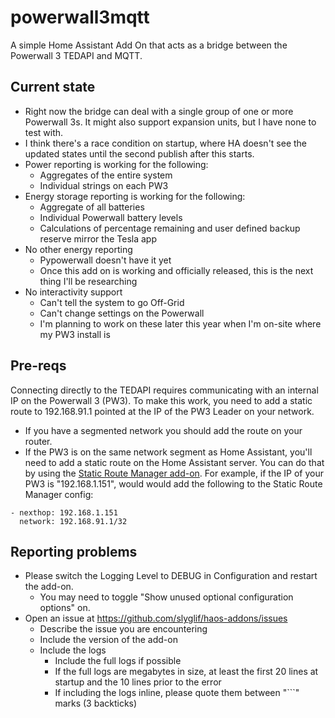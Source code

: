 # powerwall3mqtt
A simple Home Assistant Add On that acts as a bridge between the Powerwall 3 TEDAPI and MQTT.

## Current state
- Right now the bridge can deal with a single group of one or more Powerwall 3s.  It might also support expansion units, but I have none to test with.
- I think there's a race condition on startup, where HA doesn't see the updated states until the second publish after this starts.
- Power reporting is working for the following:
	- Aggregates of the entire system
	- Individual strings on each PW3
- Energy storage reporting is working for the following:
	- Aggregate of all batteries
	- Individual Powerwall battery levels
	- Calculations of percentage remaining and user defined backup reserve mirror the Tesla app
- No other energy reporting
	- Pypowerwall doesn't have it yet
	- Once this add on is working and officially released, this is the next thing I'll be researching
- No interactivity support
	- Can't tell the system to go Off-Grid
	- Can't change settings on the Powerwall
	- I'm planning to work on these later this year when I'm on-site where my PW3 install is

## Pre-reqs
Connecting directly to the TEDAPI requires communicating with an internal IP on the Powerwall 3 (PW3).  To make this work, you need to add a static route to 192.168.91.1 pointed at the IP of the PW3 Leader on your network.
-  If you have a segmented network you should add the route on your router.
-  If the PW3 is on the same network segment as Home Assistant, you'll need to add a static route on the Home Assistant server.  You can do that by using the [Static Route Manager add-on](../staticroutes).  For example, if the IP of your PW3 is "192.168.1.151", would would add the following to the Static Route Manager config:
```
- nexthop: 192.168.1.151
  network: 192.168.91.1/32
```

## Reporting problems
- Please switch the Logging Level to DEBUG in Configuration and restart the add-on.
	- You may need to toggle "Show unused optional configuration options" on.
- Open an issue at https://github.com/slyglif/haos-addons/issues
	- Describe the issue you are encountering
	- Include the version of the add-on
	- Include the logs
		- Include the full logs if possible
		- If the full logs are megabytes in size, at least the first 20 lines at startup and the 10 lines prior to the error
		- If including the logs inline, please quote them between "\`\`\`" marks (3 backticks)